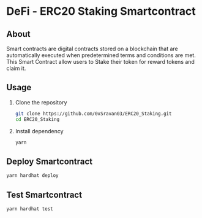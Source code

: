 # DeFi - ERC20 Staking Smartcontract

## About
Smart contracts are digital contracts stored on a blockchain that are automatically executed when predetermined terms and conditions are met.
This Smart Contract allow users to Stake their token for reward tokens and claim it.

## Usage
1. Clone the repository

    ```bash
    git clone https://github.com/0xSravan03/ERC20_Staking.git
    cd ERC20_Staking
    ```
2. Install dependency

    ```bash
    yarn
    ```
## Deploy Smartcontract
```bash
yarn hardhat deploy
```
## Test Smartcontract
```bash
yarn hardhat test
```

